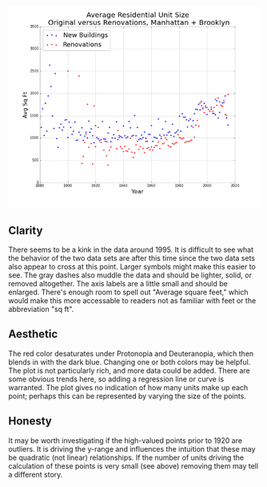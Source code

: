 
![mu529's plot](https://raw.githubusercontent.com/mu529/PUI2015_murbanek/master/HW8/foo.png "mu529's plot")

## Clarity
There seems to be a kink in the data around 1995. It is difficult to see what the behavior of the two data sets are after this time since the two data sets also appear to cross at this point. Larger symbols might make this easier to see. The gray dashes also muddle the data and should be lighter, solid, or removed altogether. The axis labels are a little small and should be enlarged. There's enough room to spell out "Average square feet," which would make this more accessable to readers not as familiar with feet or the abbreviation "sq ft".

## Aesthetic
The red color desaturates under Protonopia and Deuteranopia, which then blends in with the dark blue. Changing one or both colors may be helpful. The plot is not particularly rich, and more data could be added. There are some obvious trends here, so adding a regression line or curve is warranted. The plot gives no indication of how many units make up each point; perhaps this can be represented by varying the size of the points.

## Honesty
It may be worth investigating if the high-valued points prior to 1920 are outliers. It is driving the y-range and influences the intuition that these may be quadratic (not linear) relationships. If the number of units driving the calculation of these points is very small (see above) removing them may tell a different story.
